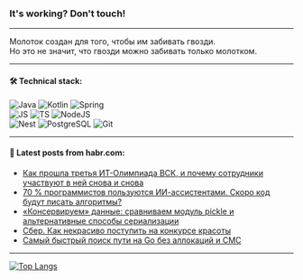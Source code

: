 ### It's working? Don't touch!

---
Молоток создан для того, чтобы им забивать гвозди. <br>
Но это не значит, что гвозди можно забивать только молотком.

---

#### 🛠️ Technical stack:

![Java](https://img.shields.io/badge/Java-informational?logo=Oracle&style=flat&logoColor=white&color=FF4500)
![Kotlin](https://img.shields.io/badge/Kotlin-informational?logo=Kotlin&style=flat&logoColor=white&color=774D97)
![Spring](https://img.shields.io/badge/SpringBoot-informational?logo=SpringBoot&style=flat&logoColor=white&color=6DB33F) <br>
![JS](https://img.shields.io/badge/JS-informational?logo=javaScript&style=flat&logoColor=black&color=F7Df1E)
![TS](https://img.shields.io/badge/TypeScript-informational?logo=typeScript&style=flat&logoColor=black&color=0667A8)
![NodeJS](https://img.shields.io/badge/NodeJS-informational?logo=node.js&style=flat&logoColor=white&color=70A760) <br>
![Nest](https://img.shields.io/badge/NestJS-informational?logo=NestJS&style=flat&logoColor=white&color=E0234E)
![PostgreSQL](https://img.shields.io/badge/PostgreSQL-informational?logo=PostgreSQL&style=flat&logoColor=white&color=DAA520)
![Git](https://img.shields.io/badge/Git-informational?logo=git&style=flat&logoColor=white&color=778899)

___

#### 💬 Latest posts from habr.com:

<!-- BLOG-POST-LIST:START -->
- [Как прошла третья ИТ-Олимпиада ВСК, и почему сотрудники участвуют в ней снова и снова](https://habr.com/ru/companies/vsk_insurance/articles/766912/?utm_source=habrahabr&utm_medium=rss&utm_campaign=766912)
- [70 % программистов пользуются ИИ-ассистентами. Скоро код будут писать алгоритмы?](https://habr.com/ru/companies/sberbank/articles/765864/?utm_source=habrahabr&utm_medium=rss&utm_campaign=765864)
- [«Консервируем» данные: сравниваем модуль pickle и альтернативные способы сериализации](https://habr.com/ru/articles/766904/?utm_source=habrahabr&utm_medium=rss&utm_campaign=766904)
- [Сбер. Как некрасиво поступить на конкурсе красоты](https://habr.com/ru/articles/766850/?utm_source=habrahabr&utm_medium=rss&utm_campaign=766850)
- [Самый быстрый поиск пути на Go без аллокаций и СМС](https://habr.com/ru/articles/766882/?utm_source=habrahabr&utm_medium=rss&utm_campaign=766882)
<!-- BLOG-POST-LIST:END -->

---
[![Top Langs](https://github-readme-stats-git-master-advtsetting-gmailcom.vercel.app/api/top-langs/?username=zloylis&langs_count=10&hide_title=false&title_color=e6edf3&size_weight=0.5&count_weight=0.5&layout=compact&hide_border=true&theme=dracula)](https://github.com/zloylis)

<!-- ![GitHub stats](https://github-readme-stats-git-master-advtsetting-gmailcom.vercel.app/api?username=zloylis&show_icons=true&hide_border=true&theme=dracula&hide_title=true&include_all_commits=true&count_private=true&hide=contribs&hide_rank=true) -->
